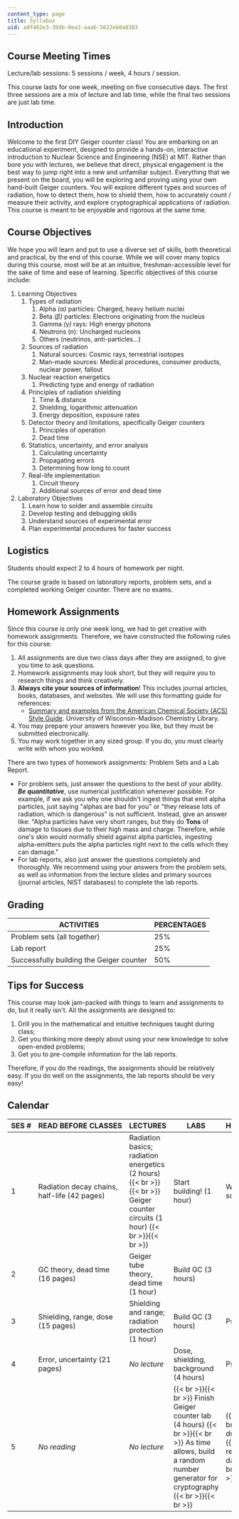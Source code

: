 ```yaml
---
content_type: page
title: Syllabus
uid: adf462e3-30db-0ea3-aaab-5022eb0a8383
---
```


Course Meeting Times
--------------------

Lecture/lab sessions: 5 sessions / week, 4 hours / session.

This course lasts for one week, meeting on five consecutive days. The first three sessions are a mix of lecture and lab time, while the final two sessions are just lab time.

Introduction
------------

Welcome to the first DIY Geiger counter class! You are embarking on an educational experiment, designed to provide a hands-on, interactive introduction to Nuclear Science and Engineering (NSE) at MIT. Rather than bore you with lectures, we believe that direct, physical engagement is the best way to jump right into a new and unfamiliar subject. Everything that we present on the board, you will be exploring and proving using your own hand-built Geiger counters. You will explore different types and sources of radiation, how to detect them, how to shield them, how to accurately count / measure their activity, and explore cryptographical applications of radiation. This course is meant to be enjoyable and rigorous at the same time.

Course Objectives
-----------------

We hope you will learn and put to use a diverse set of skills, both theoretical and practical, by the end of this course. While we will cover many topics during this course, most will be at an intuitive, freshman-accessible level for the sake of time and ease of learning. Specific objectives of this course include:

1.  Learning Objectives
    1.  Types of radiation
        1.  Alpha _(α)_ particles: Charged, heavy helium nuclei
        2.  Beta _(β)_ particles: Electrons originating from the nucleus
        3.  Gamma _(γ)_ rays: High energy photons
        4.  Neutrons (n): Uncharged nucleons
        5.  Others (neutrinos, anti-particles...)
    2.  Sources of radiation
        1.  Natural sources: Cosmic rays, terrestrial isotopes
        2.  Man-made sources: Medical procedures, consumer products, nuclear power, fallout
    3.  Nuclear reaction energetics
        1.  Predicting type and energy of radiation
    4.  Principles of radiation shielding
        1.  Time & distance
        2.  Shielding, logarithmic attenuation
        3.  Energy deposition, exposure rates
    5.  Detector theory and limitations, specifically Geiger counters
        1.  Principles of operation
        2.  Dead time
    6.  Statistics, uncertainty, and error analysis
        1.  Calculating uncertainty
        2.  Propagating errors
        3.  Determining how long to count
    7.  Real-life implementation
        1.  Circuit theory
        2.  Additional sources of error and dead time
2.  Laboratory Objectives
    1.  Learn how to solder and assemble circuits
    2.  Develop testing and debugging skills
    3.  Understand sources of experimental error
    4.  Plan experimental procedures for faster success

Logistics
---------

Students should expect 2 to 4 hours of homework per night.

The course grade is based on laboratory reports, problem sets, and a completed working Geiger counter. There are no exams.

Homework Assignments
--------------------

Since this course is only one week long, we had to get creative with homework assignments. Therefore, we have constructed the following rules for this course:

1.  All assignments are due two class days after they are assigned, to give you time to ask questions.
2.  Homework assignments may look short, but they will require you to research things and think creatively.
3.  **Always cite your sources of information**! This includes journal articles, books, databases, and websites. We will use this formatting guide for references:
    *   [Summary and examples from the American Chemical Society (ACS) Style Guide](http://www.library.wisc.edu/chemistry/research-help/write-and-cite/acs-style-guide/). University of Wisconsin-Madison Chemistry Library.
4.  You may prepare your answers however you like, but they must be submitted electronically.
5.  You may work together in any sized group. If you do, you must clearly write with whom you worked.

There are two types of homework assignments: Problem Sets and a Lab Report.

*   For problem sets, just answer the questions to the best of your ability. **_Be quantitative_**, use numerical justification whenever possible. For example, if we ask you why one shouldn't ingest things that emit alpha particles, just saying "alphas are bad for you" or "they release lots of radiation, which is dangerous" is not sufficient. Instead, give an answer like: "Alpha particles have very short ranges, but they do **Tons** of damage to tissues due to their high mass and charge. Therefore, while one's skin would normally shield against alpha particles, ingesting alpha-emitters puts the alpha particles right next to the cells which they can damage."
*   For lab reports, also just answer the questions completely and thoroughly. We recommend using your answers from the problem sets, as well as information from the lecture slides and primary sources (journal articles, NIST databases) to complete the lab reports.

Grading
-------

| ACTIVITIES | PERCENTAGES |
| --- | --- |
| Problem sets (all together) | 25% |
| Lab report | 25% |
| Successfully building the Geiger counter | 50% 

Tips for Success
----------------

This course may look jam-packed with things to learn and assignments to do, but it really isn't. All the assignments are designed to:

1.  Drill you in the mathematical and intuitive techniques taught during class;
2.  Get you thinking more deeply about using your new knowledge to solve open-ended problems;
3.  Get you to pre-compile information for the lab reports.

Therefore, if you do the readings, the assignments should be relatively easy. If you do well on the assignments, the lab reports should be very easy!

Calendar
--------

| SES # | READ BEFORE CLASSES | LECTURES | LABS | HOMEWORKS |
| --- | --- | --- | --- | --- |
| 1 | Radiation decay chains, half-life (42 pages) | Radiation basics; radiation energetics (2 hours) {{< br >}}{{< br >}} Geiger counter circuits (1 hour) {{< br >}}{{< br >}}  | Start building! (1 hour) | Write analysis script |
| 2 | GC theory, dead time (16 pages) | Geiger tube theory, dead time (1 hour) | Build GC (3 hours) | &nbsp; |
| 3 | Shielding, range, dose (15 pages) | Shielding and range; radiation protection (1 hour) | Build GC (3 hours) | Pset 1 due |
| 4 | Error, uncertainty (21 pages) | _No lecture_ | Dose, shielding, background (4 hours) | Pset 2 due |
| 5 | _No reading_ | _No lecture_ |  {{< br >}}{{< br >}} Finish Geiger counter lab (4 hours) {{< br >}}{{< br >}} As time allows, build a random number generator for cryptography {{< br >}}{{< br >}}  |  {{< br >}}{{< br >}} Pset 3 due {{< br >}}{{< br >}} Lab report due 3 days later {{< br >}}{{< br >}}